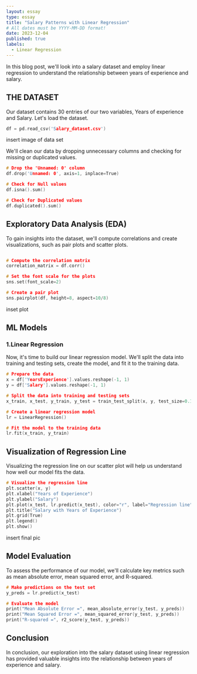 ```yaml
---
layout: essay
type: essay
title: "Salary Patterns with Linear Regression"
# All dates must be YYYY-MM-DD format!
date: 2023-12-04
published: true
labels:
  - Linear Regression
---
```


In this blog post, we'll look into a salary dataset and employ linear regression to understand the relationship between years of experience and salary. 

## THE DATASET

Our dataset contains 30 entries of our two variables, Years of experience and Salary. Let's load the dataset.

```cpp
df = pd.read_csv('Salary_dataset.csv')
```

insert image of data set

We'll clean our data by dropping unnecessary columns and checking for missing or duplicated values.
```cpp
# Drop the 'Unnamed: 0' column
df.drop('Unnamed: 0', axis=1, inplace=True)

# Check for Null values
df.isna().sum()

# Check for Duplicated values
df.duplicated().sum()
```


## Exploratory Data Analysis (EDA)

To gain insights into the dataset, we'll compute correlations and create visualizations, such as pair plots and scatter plots.
```cpp

# Compute the correlation matrix
correlation_matrix = df.corr()

# Set the font scale for the plots
sns.set(font_scale=2)

# Create a pair plot
sns.pairplot(df, height=8, aspect=10/8)
```
inset plot

## ML Models
### 1.Linear Regression
Now, it's time to build our linear regression model. We'll split the data into training and testing sets, create the model, and fit it to the training data.
```cpp
# Prepare the data
x = df['YearsExperience'].values.reshape(-1, 1)
y = df['Salary'].values.reshape(-1, 1)

# Split the data into training and testing sets
x_train, x_test, y_train, y_test = train_test_split(x, y, test_size=0.15)

# Create a linear regression model
lr = LinearRegression()

# Fit the model to the training data
lr.fit(x_train, y_train)
```

## Visualization of Regression Line
Visualizing the regression line on our scatter plot will help us understand how well our model fits the data.
```cpp
# Visualize the regression line
plt.scatter(x, y)
plt.xlabel("Years of Experience")
plt.ylabel("Salary")
plt.plot(x_test, lr.predict(x_test), color="r", label="Regression line")
plt.title("Salary with Years of Experience")
plt.grid(True)
plt.legend()
plt.show()
```
insert final pic

## Model Evaluation
To assess the performance of our model, we'll calculate key metrics such as mean absolute error, mean squared error, and R-squared.
```cpp
# Make predictions on the test set
y_preds = lr.predict(x_test)

# Evaluate the model
print("Mean Absolute Error =", mean_absolute_error(y_test, y_preds))
print("Mean Squared Error =", mean_squared_error(y_test, y_preds))
print("R-squared =", r2_score(y_test, y_preds))
```

## Conclusion
In conclusion, our exploration into the salary dataset using linear regression has provided valuable insights into the relationship between years of experience and salary.
